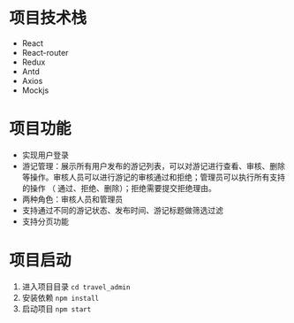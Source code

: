 # 项目技术栈

- React
- React-router
- Redux
- Antd
- Axios
- Mockjs

# 项目功能

- 实现用户登录
- 游记管理：展示所有用户发布的游记列表，可以对游记进行查看、审核、删除等操作。审核人员可以进行游记的审核通过和拒绝；管理员可以执行所有支持的操作 （ 通过、拒绝、删除）；拒绝需要提交拒绝理由。
- 两种角色：审核人员和管理员
- 支持通过不同的游记状态、发布时间、游记标题做筛选过滤
- 支持分页功能

# 项目启动

1. 进入项目目录 `cd travel_admin`
2. 安装依赖 `npm install`
3. 启动项目 `npm start`
